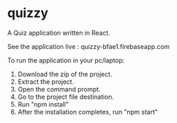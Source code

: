 # quizzy
A Quiz application written in React.

See the application live : quizzy-bfae1.firebaseapp.com

To run the application in your pc/laptop:
   1. Download the zip of the project.
   2. Extract the project.
   3. Open the command prompt.
   4. Go to the project file destination.
   5. Run "npm install"
   6. After the installation completes, run "npm start"
